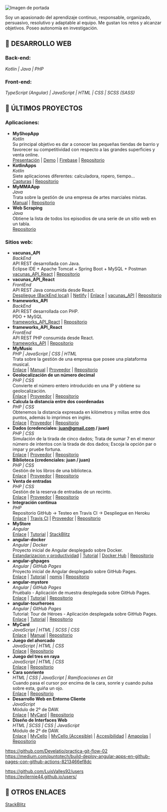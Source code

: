 ![Imagen de portada](https://media-exp1.licdn.com/dms/image/C4D16AQFzwVLndKpsTA/profile-displaybackgroundimage-shrink_200_800/0/1599409951425?e=1617235200&v=beta&t=mMKTUSIpZ34jB9Zq4Rz6Cs0xdy3PrTKBAZuY9np4SE8)  
  
Soy un apasionado del aprendizaje continuo, responsable, organizado, persuasivo, resolutivo y adaptable al equipo. Me gustan los retos y alcanzar objetivos. Poseo autonomía en investigación.  
## :page_with_curl: DESARROLLO WEB
### Back-end:
_Kotlin | Java | PHP_  
### Front-end:
_TypeScript (Angular) | JavaScript | HTML | CSS | SCSS (SASS)_  
## :closed_book: ÚLTIMOS PROYECTOS
### Aplicaciones:
* __MyShopApp__  
_Kotlin_  
Su principal objetivo es dar a conocer las pequeñas tiendas de barrio y favorecer su competitividad con respecto a las grandes superficies y venta online.  
[Presentación](https://luisvalles92.github.io/Contenedor/MyShopApp/Presentación%20MyShop.pdf) | [Demo](https://www.dropbox.com/s/z72u9lwnp6bkkmc/MyShop%20Demo.mp4?dl=0) | [Firebase](https://console.firebase.google.com) | [Repositorio](https://github.com/LuisValles92/MyShopApp)
* __KotlinApps__  
_Kotlin_  
Siete aplicaciones diferentes: calculadora, ropero, tiempo...  
[Capturas](https://luisvalles92.github.io/Contenedor/KotlinApps/Capturas.pdf) | [Repositorio](https://github.com/LuisValles92/KotlinApps)
* __MyMMAApp__  
_Java_  
Trata sobre la gestión de una empresa de artes marciales mixtas.  
[Manual](https://luisvalles92.github.io/Contenedor/MyMMAApp/MANUAL%20DE%20USUARIO%20-%20LUIS%20VALLES%20PASTOR.pdf) | [Repositorio](https://github.com/LuisValles92/MyMMAApp)
* __Web Scraping__  
_Java_  
Obtiene la lista de todos los episodios de una serie de un sitio web en un tabla.  
[Repositorio](https://github.com/LuisValles92/Practica_Maven_LuisVP)
### Sitios web:
* __vacunas_API__  
_BackEnd_  
API REST desarrollada con Java.  
Eclipse IDE + Apache Tomcat + Spring Boot + MySQL + Postman  
[vacunas_API_React](https://github.com/LuisValles92/vacunas_API_React) | [Repositorio](https://github.com/LuisValles92/vacunas_API)
* __vacunas_API_React__  
_FrontEnd_  
API REST Java consumida desde React.  
[Despliegue (BackEnd local)](https://602ebe42d17311162f5e5004--vacunasapi.netlify.app) | [Netlify](https://app.netlify.com) | [Enlace](https://dev.to/crisfer4217/desplegar-app-de-react-js-en-netlify-en-menos-de-5-min-3li9) | [vacunas_API](https://github.com/LuisValles92/vacunas_API) | [Repositorio](https://github.com/LuisValles92/vacunas_API_React)
* __frameworks_API__  
_BackEnd_  
API REST desarrollada con PHP.  
PDO + MySQL  
[frameworks_API_React](https://github.com/LuisValles92/frameworks_API_React) | [Repositorio](https://github.com/LuisValles92/frameworks_API)
* __frameworks_API_React__  
_FrontEnd_  
API REST PHP consumida desde React.  
[frameworks_API](https://github.com/LuisValles92/frameworks_API) | [Repositorio](https://github.com/LuisValles92/frameworks_API_React)
* __MyMusic__  
_PHP | JavaScript | CSS | HTML_  
Trata sobre la gestión de una empresa que posee una plataforma musical.  
[Enlace](http://mymusic.42web.io) | [Manual](https://luisvalles92.github.io/Contenedor/MyMusic/MANUAL%20DE%20USUARIO%20-%20LUIS%20VALLES%20PASTOR.pdf) | [Proveedor](https://app.infinityfree.net/login) | [Repositorio](https://github.com/LuisValles92/MyMusic)
* __Geolocalización de un número decimal__  
_PHP | CSS_  
Convierte el número entero introducido en una IP y obtiene su geolocalización.  
[Enlace](https://practicacomposerlv92.herokuapp.com) | [Proveedor](https://dashboard.heroku.com/apps) | [Repositorio](https://github.com/LuisValles92/Practica_Composer)
* __Calcula la distancia entre dos coordenadas__  
_PHP | CSS_  
Obtenemos la distancia expresada en kilómetros y millas entre dos puntos, además lo imprimos en inglés.  
[Enlace](https://examendawlv92.herokuapp.com) | [Proveedor](https://dashboard.heroku.com/apps) | [Repositorio](https://github.com/LuisValles92/ExamenDAW)
* __Dados (credenciales: juan@gmail.com / juan)__  
_PHP | CSS_  
Simulación de la tirada de cinco dados; Trata de sumar 7 en el menor número de intentos con la tirada de dos dados; Escoja la opción par o impar y pruebe fortuna.  
[Enlace](https://practicaapachelv92.herokuapp.com) | [Proveedor](https://dashboard.heroku.com/apps) | [Repositorio](https://github.com/LuisValles92/Practica_Apache)
* __Biblioteca (credenciales: juan / juan)__  
_PHP | CSS_  
Gestión de los libros de una biblioteca.  
[Enlace](http://crudmvcbiblioteca.42web.io) | [Proveedor](https://app.infinityfree.net/login) | [Repositorio](https://github.com/LuisValles92/CRUD_MVC_Biblioteca)
* __Venta de entradas__  
_PHP | CSS_  
Gestión de la reserva de entradas de un recinto.  
[Enlace](http://ventaentradas.42web.io) | [Proveedor](https://app.infinityfree.net/login) | [Repositorio](https://github.com/LuisValles92/Venta_entradas)
* __Integración continua__  
_PHP_  
Repositorio GitHub -> Testeo en Travis CI -> Despliegue en Heroku  
[Enlace](https://practicaiclv92.herokuapp.com) | [Travis CI](https://travis-ci.org) | [Proveedor](https://dashboard.heroku.com/apps) | [Repositorio](https://github.com/LuisValles92/PracticaIC)
* __MyStore__  
_Angular_  
[Enlace](https://angular-ylgs7z.stackblitz.io) | [Tutorial](https://docs.angular.lat/start) | [StackBlitz](https://stackblitz.com/edit/angular-ylgs7z)
* __angular-docker__  
_Angular | Docker_  
Proyecto inicial de Angular desplegado sobre Docker.  
[Estandarizacion y productividad](https://www.campusmvp.es/recursos/post/los-beneficios-de-utilizar-docker-y-contenedores-a-la-hora-de-programar.aspx) | [Tutorial](https://fbellod.medium.com/como-cargar-tu-app-en-angular-a-los-registros-de-docker-hub-1f32d18201fb) | [Docker Hub](https://hub.docker.com) | [Repositorio](https://github.com/LuisValles92/angular-docker)
* __angular-ghpages__  
_Angular | GitHub Pages_  
Proyecto inicial de Angular desplegado sobre GitHub Pages.  
[Enlace](https://luisvalles92.github.io/angular-ghpages/) | [Tutorial](https://www.youtube.com/watch?v=lM4A6SBK1uQ) | [npmjs](https://www.npmjs.com/package/angular-cli-ghpages) | [Repositorio](https://github.com/LuisValles92/angular-ghpages)
* __angular-mystore__  
_Angular | GitHub Pages_  
Pruébalo - Aplicación de muestra desplegada sobre GitHub Pages.  
[Enlace](https://luisvalles92.github.io/angular-mystore/) | [Tutorial](https://docs.angular.lat/start) | [Repositorio](https://github.com/LuisValles92/angular-mystore)
* __angular-tourheroes__  
_Angular | GitHub Pages_  
Tutorial: Tour de Héroes - Aplicación desplegada sobre GitHub Pages.  
[Enlace](https://luisvalles92.github.io/angular-tourheroes/) | [Tutorial](https://docs.angular.lat/tutorial) | [Repositorio](https://github.com/LuisValles92/angular-tourheroes)
* __MyCard__  
_JavaScript | HTML | SCSS | CSS_  
[Enlace](https://luisvalles92.github.io/MyCard) | [Manual](https://luisvalles92.github.io/Contenedor/MyCard/MANUAL%20-%20LUIS%20VALLES%20PASTOR.pdf) | [Repositorio](https://github.com/LuisValles92/MyCard)
* __Juego del ahorcado__  
_JavaScript | HTML | CSS_  
[Enlace](https://luisvalles92.github.io/AhorcadoJS) | [Repositorio](https://github.com/LuisValles92/AhorcadoJS)
* __Juego del tres en raya__  
_JavaScript | HTML | CSS_  
[Enlace](https://luisvalles92.github.io/TresEnRayaJS) | [Repositorio](https://github.com/LuisValles92/TresEnRayaJS)
* __Cara sonriente__  
_HTML | CSS | JavaScript | Ramificaciones en Git_  
Cuando pasa el cursor por encima de la cara, sonríe y cuando pulsa sobre esta, guiña un ojo.  
[Enlace](https://luisvalles92.github.io/CaraSonriente) | [Repositorio](https://github.com/LuisValles92/CaraSonriente)
* __Desarrollo Web en Entorno Cliente__  
_JavaScript_  
Módulo de 2º de DAW.  
[Enlace](https://luisvalles92.github.io/glosario-dwec) | [MyCard](https://github.com/LuisValles92/MyCard) | [Repositorio](https://github.com/LuisValles92/glosario-dwec)
* __Diseño de Interfaces Web__  
_HTML | SCSS | CSS | JavaScript_  
Módulo de 2º de DAW.  
[Enlace](https://luisvalles92.github.io/MyWeb) | [MyCello](https://luisvalles92.github.io/MyWeb/temario/tema3/practicas/recursos/responsive_images) | [MyCello (Accesible)](https://luisvalles92.github.io/MyWeb/temario/tema5/practicas/recursos/responsive_images) | [Accesibilidad](https://luisvalles92.github.io/MyWeb/temario/tema5/practicas/recursos/accesibilidad) | [Amapolas](https://luisvalles92.github.io/MyWeb/temario/tema3/practicas/recursos/ejercicio-1) | [Repositorio](https://github.com/LuisValles92/MyWeb)
  
https://github.com/Develatio/practica-git-flow-02  
https://medium.com/puntotech/build-deploy-angular-apps-en-github-pages-con-github-actions-8213466ef8dc  
  
https://github.com/LuisValles92/users  
https://evilernie44.github.io/users/
  
## :link: OTROS ENLACES
[StackBlitz](https://stackblitz.com/@LuisValles92)
  

<!--
**LuisValles92/LuisValles92** is a ✨ _special_ ✨ repository because its `README.md` (this file) appears on your GitHub profile.

Here are some ideas to get you started:

- 🔭 I’m currently working on ...
- 🌱 I’m currently learning ...
- 👯 I’m looking to collaborate on ...
- 🤔 I’m looking for help with ...
- 💬 Ask me about ...
- 📫 How to reach me: ...
- 😄 Pronouns: ...
- ⚡ Fun fact: ...
-->
